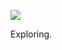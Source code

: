 ![](https://db-feed.s3.amazonaws.com/legacy/shotwin-2022-03-26_18-42-38-1648334620.png)

Exploring. 
